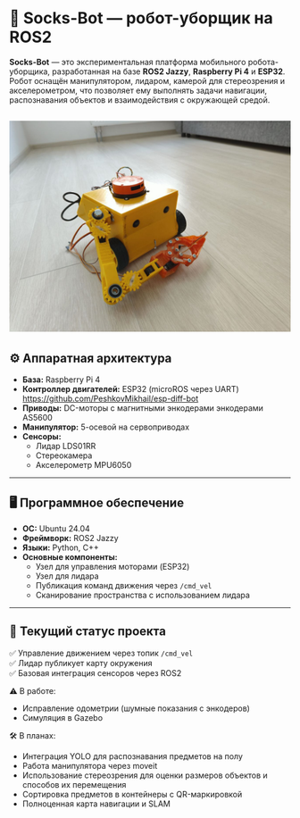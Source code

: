 # 🧹 Socks-Bot — робот-уборщик на ROS2

**Socks-Bot** — это экспериментальная платформа мобильного робота-уборщика, разработанная на базе **ROS2 Jazzy**, **Raspberry Pi 4** и **ESP32**.  
Робот оснащён манипулятором, лидаром, камерой для стереозрения и акселерометром, что позволяет ему выполнять задачи навигации, распознавания объектов и взаимодействия с окружающей средой.

![Socks-Bot](images/robot.jpg)
---

## ⚙️ Аппаратная архитектура

- **База:** Raspberry Pi 4  
- **Контроллер двигателей:** ESP32 (microROS через UART) https://github.com/PeshkovMikhail/esp-diff-bot
- **Приводы:** DC-моторы с магнитными энкодерами энкодерами AS5600
- **Манипулятор:** 5-осевой на сервоприводах  
- **Сенсоры:**
  - Лидар LDS01RR
  - Стереокамера
  - Акселерометр MPU6050

---

## 🖥️ Программное обеспечение

- **ОС:** Ubuntu 24.04  
- **Фреймворк:** ROS2 Jazzy  
- **Языки:** Python, C++  
- **Основные компоненты:**
  - Узел для управления моторами (ESP32)  
  - Узел для лидара  
  - Публикация команд движения через `/cmd_vel`  
  - Сканирование пространства с использованием лидара  

---

## 📌 Текущий статус проекта

✅ Управление движением через топик `/cmd_vel`  
✅ Лидар публикует карту окружения   
✅ Базовая интеграция сенсоров через ROS2  

⚠️ В работе:  
- Исправление одометрии (шумные показания с энкодеров)  
- Симуляция в Gazebo 

🛠️ В планах:  
- Интеграция YOLO для распознавания предметов на полу  
- Работа манипулятора через moveit
- Использование стереозрения для оценки размеров объектов и способов их перемещения
- Сортировка предметов в контейнеры с QR-маркировкой  
- Полноценная карта навигации и SLAM  